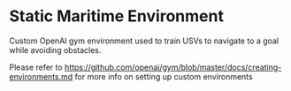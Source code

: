 # Static Maritime Environment

Custom OpenAI gym environment used to train USVs to navigate to a goal while avoiding obstacles.

Please refer to https://github.com/openai/gym/blob/master/docs/creating-environments.md for more info on setting up custom environments
